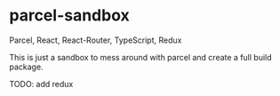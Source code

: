 # parcel-sandbox
Parcel, React, React-Router, TypeScript, Redux

This is just a sandbox to mess around with parcel and create a full build package.

TODO: add redux
